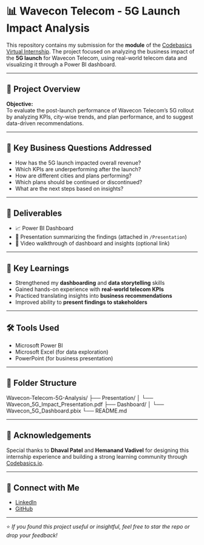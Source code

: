 # 📊 Wavecon Telecom - 5G Launch Impact Analysis

This repository contains my submission for the **module** of the [Codebasics Virtual Internship](https://www.codebasics.io/). The project focused on analyzing the business impact of the **5G launch** for Wavecon Telecom, using real-world telecom data and visualizing it through a Power BI dashboard.

---

## 📁 Project Overview

**Objective:**  
To evaluate the post-launch performance of Wavecon Telecom’s 5G rollout by analyzing KPIs, city-wise trends, and plan performance, and to suggest data-driven recommendations.

---

## 🧠 Key Business Questions Addressed

- How has the 5G launch impacted overall revenue?
- Which KPIs are underperforming after the launch?
- How are different cities and plans performing?
- Which plans should be continued or discontinued?
- What are the next steps based on insights?

---

## 📌 Deliverables

- 📈 Power BI Dashboard  
- 📄 Presentation summarizing the findings (attached in `/Presentation`)  
- 🎥 Video walkthrough of dashboard and insights (optional link)

---

## 💼 Key Learnings

- Strengthened my **dashboarding** and **data storytelling** skills
- Gained hands-on experience with **real-world telecom KPIs**
- Practiced translating insights into **business recommendations**
- Improved ability to **present findings to stakeholders**

---

## 🛠️ Tools Used

- Microsoft Power BI  
- Microsoft Excel (for data exploration)  
- PowerPoint (for business presentation)

---

## 📂 Folder Structure

Wavecon-Telecom-5G-Analysis/
├── Presentation/
│ └── Wavecon_5G_Impact_Presentation.pdf
├── Dashboard/
│ └── Wavecon_5G_Dashboard.pbix
└── README.md



---

## 🙏 Acknowledgements

Special thanks to **Dhaval Patel** and **Hemanand Vadivel** for designing this internship experience and building a strong learning community through [Codebasics.io](https://www.codebasics.io/).

---

## 🔗 Connect with Me

- [LinkedIn](https://www.linkedin.com/in/utkrishtjalan/)
- [GitHub](https://github.com/Utkrisht2026)

---

⭐ *If you found this project useful or insightful, feel free to star the repo or drop your feedback!*  

